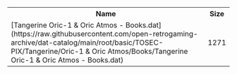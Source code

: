 <table>
<tr><th>Name</th><th>Size</th></tr>
<tr><td>
[Tangerine Oric-1 & Oric Atmos - Books.dat](https://raw.githubusercontent.com/open-retrogaming-archive/dat-catalog/main/root/basic/TOSEC-PIX/Tangerine/Oric-1 & Oric Atmos/Books/Tangerine Oric-1 & Oric Atmos - Books.dat)
</td><td>1271</td></tr>
</table>
